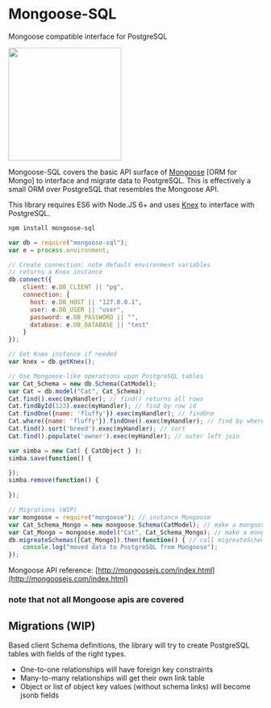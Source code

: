 # Mongoose-SQL

Mongoose compatible interface for PostgreSQL

<img height="224px" src = "http://t10.deviantart.net/l0aLpKFx8pPp4COINIGMRXIVWuQ=/fit-in/700x350/filters:fixed_height(100,100):origin()/pre05/503a/th/pre/f/2014/341/1/5/rikki_tikki_tavi_by_hidde99-d88zxp6.png"/>

Mongoose-SQL covers the basic API surface of [Mongoose](http://mongoosejs.com) [ORM for Mongo] to interface and migrate data to PostgreSQL. This is effectively a small ORM over PostgreSQL that resembles the Mongoose API.

This library requires ES6 with Node.JS 6+ and uses [Knex](http://knexjs.org/) to interface with PostgreSQL.

```bash
npm install mongoose-sql
```

```js
var db = require("mongoose-sql");
var e = process.environment;

// Create connection: note default environment variables
// returns a Knex instance
db.connect({
    client: e.DB_CLIENT || "pg",
    connection: {
      host: e.DB_HOST || "127.0.0.1",
      user: e.DB_USER || "user",
      password: e.DB_PASSWORD || "",
      database: e.DB_DATABASE || "test"
    }
});

// Get Knex instance if needed
var knex = db.getKnex();

// Use Mongoose-like operations upon PostgreSQL tables
var Cat_Schema = new db.Schema(CatModel);
var Cat = db.model("Cat", Cat_Schema);
Cat.find().exec(myHandler); // find() returns all rows
Cat.findById(123).exec(myHandler); // find by row id
Cat.findOne({name: 'fluffy'}).exec(myHandler); // findOne
Cat.where({name: 'fluffy'}).findOne().exec(myHandler); // find by where
Cat.find().sort('breed').exec(myHandler); // sort
Cat.find().populate('owner').exec(myHandler); // outer left join

var simba = new Cat( { CatObject } );
simba.save(function() {

});
simba.remove(function() {
    
});

// Migrations (WIP)
var mongoose = require("mongoose"); // instance Mongoose
var Cat_Schema_Mongo = new mongoose.Schema(CatModel); // make a mongoose schema
var Cat_Mongo = mongoose.model("Cat", Cat_Schema_Mongo); // make a mongoose model
db.migreateSchemas([Cat_Mongo]).then(function() { // call migreateSchemas with model
    console.log("moved data to PostgreSQL from Mongoose");
});
```

Mongoose API reference:
[http://mongoosejs.com/index.html](http://mongoosejs.com/index.html)
### note that not all Mongoose apis are covered

## Migrations (WIP)

Based client Schema definitions, the library will try to create PostgreSQL tables with fields of the right types.

* One-to-one relationships will have foreign key constraints
* Many-to-many relationships will get their own link table
* Object or list of object key values (without schema links) will become jsonb fields
